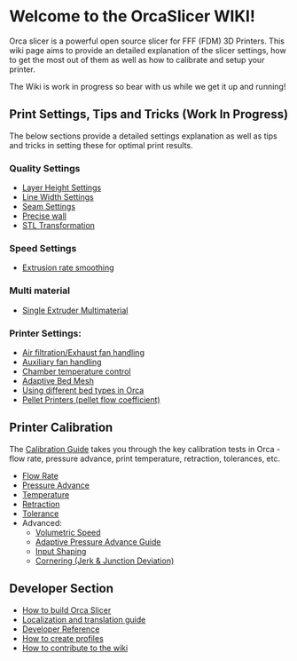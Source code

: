# Welcome to the OrcaSlicer WIKI!

Orca slicer is a powerful open source slicer for FFF (FDM) 3D Printers. This wiki page aims to provide an detailed explanation of the slicer settings, how to get the most out of them as well as how to calibrate and setup your printer.

The Wiki is work in progress so bear with us while we get it up and running!

## Print Settings, Tips and Tricks (Work In Progress)

The below sections provide a detailed settings explanation as well as tips and tricks in setting these for optimal print results.

### Quality Settings

- [Layer Height Settings](quality_settings_layer_height)
- [Line Width Settings](quality_settings_line_width)
- [Seam Settings](quality_settings_seam)
- [Precise wall](Precise-wall)
- [STL Transformation](stl-transformation)

### Speed Settings

- [Extrusion rate smoothing](extrusion-rate-smoothing)

### Multi material

- [Single Extruder Multimaterial](semm)

### Printer Settings:

- [Air filtration/Exhaust fan handling](air-filtration)
- [Auxiliary fan handling](Auxiliary-fan)
- [Chamber temperature control](chamber-temperature)
- [Adaptive Bed Mesh](adaptive-bed-mesh)
- [Using different bed types in Orca](bed-types)
- [Pellet Printers (pellet flow coefficient)](pellet-flow-coefficient)

## Printer Calibration

The [Calibration Guide](Calibration) takes you through the key calibration tests in Orca - flow rate, pressure advance, print temperature, retraction, tolerances, etc.

- [Flow Rate](flow-rate-calib)
- [Pressure Advance](pressure-advance-calib)
- [Temperature](temp-calib)
- [Retraction](retraction-calib)
- [Tolerance](tolerance-calib)
- Advanced:
  - [Volumetric Speed](volumetric-speed-calib)
  - [Adaptive Pressure Advance Guide](adaptive-pressure-advance-calib)
  - [Input Shaping](input-shaping-calib)
  - [Cornering (Jerk & Junction Deviation)](cornering-calib)

## Developer Section

- [How to build Orca Slicer](How-to-build)
- [Localization and translation guide](Localization_guide)
- [Developer Reference](Developers-Home)
- [How to create profiles](How-to-create-profiles)
- [How to contribute to the wiki](How-to-wiki)
